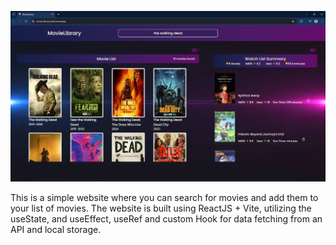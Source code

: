 ![Movie Library](./src/assets/MovieLibrary.JPG)

This is a simple website where you can search for movies and add them to your list of movies. The website is built using ReactJS + Vite, utilizing the useState, and useEffect, useRef and custom Hook for data fetching from an API and local storage.
